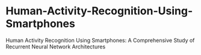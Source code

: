 # Human-Activity-Recognition-Using-Smartphones
Human Activity Recognition Using Smartphones: A Comprehensive Study of Recurrent Neural Network Architectures
